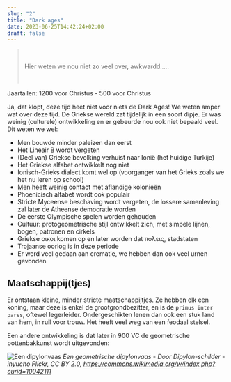 ```yaml
---
slug: "2"
title: "Dark ages"
date: 2023-06-25T14:42:24+02:00
draft: false
---
```


>&nbsp;
>
> Hier weten we nou niet zo veel over, awkwardd.....
>
>&nbsp;

Jaartallen: 1200 voor Christus - 500 voor Christus

Ja, dat klopt, deze tijd heet niet voor niets de Dark Ages! We weten amper wat
over deze tijd. De Griekse wereld zat tijdelijk in een soort dipje. Er was
weinig (culturele) ontwikkeling en er gebeurde nou ook niet bepaald veel. Dit
weten we wel:

- Men bouwde minder paleizen dan eerst
- Het Lineair B wordt vergeten
- (Deel van) Griekse bevolking verhuist naar Ionië (het huidige Turkije)
- Het Griekse alfabet ontwikkelt nog niet
- Ionisch-Grieks dialect komt wel op (voorganger van het Grieks zoals we het nu
leren op school)
- Men heeft weinig contact met aflandige kolonieën
- Phoenicisch alfabet wordt ook populair
- Stricte Myceense beschaving wordt vergeten, de lossere samenleving zal later
de Atheense democratie worden
- De eerste Olympische spelen worden gehouden
- Cultuur: protogeometrische stijl ontwikkelt zich, met simpele lijnen, bogen,
patronen en cirkels
- Griekse οικοι komen op en later worden dat πολεις, stadstaten
- Trojaanse oorlog is in deze periode
- Er werd veel gedaan aan crematie, we hebben dan ook veel urnen gevonden

## Maatschappij(tjes)
Er ontstaan kleine, minder stricte maatschappijtjes. Ze hebben elk een koning,
maar deze is enkel de grootgrondbezitter, en is de `primus inter pares`, oftewel
legerleider. Ondergeschikten lenen dan ook een stuk land van hem, in ruil voor
trouw. Het heeft veel weg van een feodaal stelsel.

Een andere ontwikkeling is dat later in 900 VC de geometrische pottenbakkunst
wordt uitgevonden:

![Een dipylonvaas](/dipylon.jpg)
*Een geometrische dipylonvaas - Door Dipylon-schilder - inyucho Flickr, CC BY 2.0, https://commons.wikimedia.org/w/index.php?curid=10042111*
